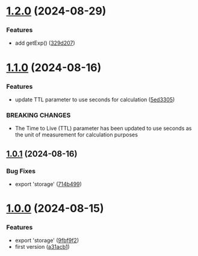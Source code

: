 # [1.2.0](https://github.com/slothkit/storage/compare/v1.1.0...v1.2.0) (2024-08-29)


### Features

* add getExp() ([329d207](https://github.com/slothkit/storage/commit/329d2078485af5045b7c1eb28927e11d068e14d8))



# [1.1.0](https://github.com/slothkit/storage/compare/v1.0.1...v1.1.0) (2024-08-16)


### Features

* update TTL parameter to use seconds for calculation ([5ed3305](https://github.com/slothkit/storage/commit/5ed3305977a888d0721ecb6a65fe9d8434246263))


### BREAKING CHANGES

* The Time to Live (TTL) parameter has been updated to use seconds as the unit of
measurement for calculation purposes



## [1.0.1](https://github.com/slothkit/storage/compare/v1.0.0...v1.0.1) (2024-08-16)


### Bug Fixes

* export 'storage' ([714b499](https://github.com/slothkit/storage/commit/714b499732a7662d6ec55fbfe037bbcd26d24d98))



# [1.0.0](https://github.com/slothkit/storage/compare/v0.0.3...v1.0.0) (2024-08-15)


### Features

* export 'storage' ([9fbf9f2](https://github.com/slothkit/storage/commit/9fbf9f2a78ada40d4421c1f1c7db3a0de2b08e99))
* first version ([a31acb1](https://github.com/slothkit/storage/commit/a31acb18a156691cb4bbfc5dd9b3375f976d79aa))

